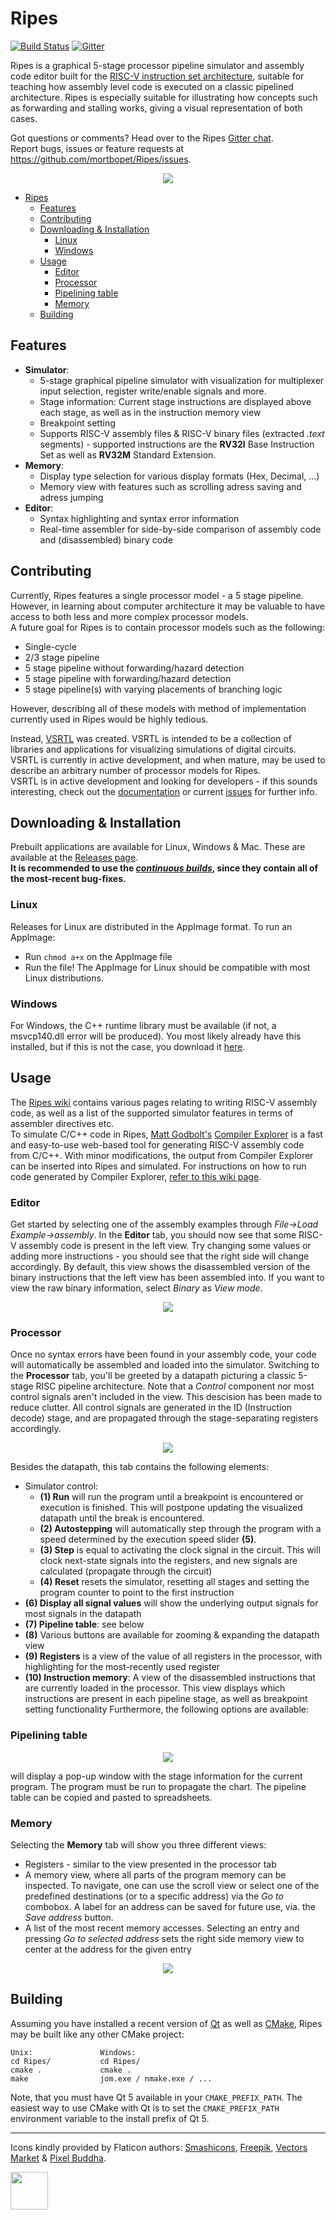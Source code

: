 # Ripes
[![Build Status](https://travis-ci.org/mortbopet/Ripes.svg?branch=master)](https://travis-ci.org/mortbopet/Ripes/)
[![Gitter](https://badges.gitter.im/Ripes-VSRTL/Ripes.svg)](https://gitter.im/Ripes-VSRTL/)

Ripes is a graphical 5-stage processor pipeline simulator and assembly code editor built for the [RISC-V instruction set architecture](https://content.riscv.org/wp-content/uploads/2017/05/riscv-spec-v2.2.pdf), suitable for teaching how assembly level code is executed on a classic pipelined architecture. Ripes is especially suitable for illustrating how concepts such as forwarding and stalling works, giving a visual representation of both cases.

Got questions or comments? Head over to the Ripes [Gitter chat](https://gitter.im/Ripes-VSRTL/).  
Report bugs, issues or feature requests at https://github.com/mortbopet/Ripes/issues.

<p align="center">
    <img src="https://github.com/mortbopet/Ripes/blob/master/resources/images/animation.gif?raw=true" />
</p>

- [Ripes](#ripes)
  - [Features](#features)
  - [Contributing](#contributing)
  - [Downloading &amp; Installation](#downloading-amp-installation)
    - [Linux](#linux)
    - [Windows](#windows)
  - [Usage](#usage)
    - [Editor](#editor)
    - [Processor](#processor)
    - [Pipelining table](#pipelining-table)
    - [Memory](#memory)
  - [Building](#building)

## Features
* **Simulator**:
  * 5-stage graphical pipeline simulator with visualization for multiplexer input selection, register write/enable signals and more.
  * Stage information: Current stage instructions are displayed above each stage, as well as in the instruction memory view
  * Breakpoint setting
  * Supports RISC-V assembly files & RISC-V binary files (extracted *.text* segments) - supported instructions are the **RV32I** Base Instruction Set as well as **RV32M** Standard Extension.
* **Memory**:
  * Display type selection for various display formats (Hex, Decimal, ...)
  * Memory view with features such as scrolling adress saving and adress jumping
* **Editor**:
  * Syntax highlighting and syntax error information
  * Real-time assembler for side-by-side comparison of assembly code and (disassembled) binary code

## Contributing
Currently, Ripes features a single processor model - a 5 stage pipeline. However, in learning about computer architecture it may be valuable to have access to both less and more complex processor models.  
A future goal for Ripes is to contain processor models such as the following:
* Single-cycle
* 2/3 stage pipeline
* 5 stage pipeline without forwarding/hazard detection
* 5 stage pipeline with forwarding/hazard detection
* 5 stage pipeline(s) with varying placements of branching logic

However, describing all of these models with method of implementation currently used in Ripes would be highly tedious.

Instead, [VSRTL](https://github.com/mortbopet/VSRTL) was created. VSRTL is intended to be a collection of libraries and applications for visualizing simulations of digital circuits. VSRTL is currently in active development, and when mature, may be used to describe an arbitrary number of processor models for Ripes.  
VSRTL is in active development and looking for developers - if this sounds interesting, check out the [documentation](https://github.com/mortbopet/VSRTL/tree/master/docs) or current [issues](https://github.com/mortbopet/VSRTL/issues) for further info.


## Downloading & Installation
Prebuilt applications are available for Linux, Windows & Mac. These are available at the [Releases page](https://github.com/mortbopet/Ripes/releases).  
**It is recommended to use the *[continuous builds](https://github.com/mortbopet/Ripes/releases/tag/continuous)*, since they contain all of the most-recent bug-fixes.**

### Linux
Releases for Linux are distributed in the AppImage format. To run an AppImage:
* Run `chmod a+x` on the AppImage file
* Run the file!
The AppImage for Linux should be compatible with most Linux distributions.

### Windows
For Windows, the C++ runtime library must be available (if not, a msvcp140.dll error will be produced). You most likely already have this installed, but if this is not the case, you download it [here](https://www.microsoft.com/en-us/download/details.aspx?id=48145).

## Usage
The [Ripes wiki](https://github.com/mortbopet/Ripes/wiki) contains various pages relating to writing RISC-V assembly code, as well as a list of the supported simulator features in terms of assembler directives etc.  
To simulate C/C++ code in Ripes, [Matt Godbolt's](https://github.com/mattgodbolt) [Compiler Explorer](https://godbolt.org/) is a fast and easy-to-use web-based tool for generating RISC-V assembly code from C/C++. With minor modifications, the output from Compiler Explorer can be inserted into Ripes and simulated. For instructions on how to run code generated by Compiler Explorer, [refer to this wiki page](https://github.com/mortbopet/Ripes/wiki/Adapting-Compiler-Explorer-generated-RISC-V-assembly-code).

### Editor
Get started by selecting one of the assembly examples through *File->Load Example->assembly*. In the **Editor** tab, you should now see that some RISC-V assembly code is present in the left view.
Try changing some values or adding more instructions - you should see that the right side will change accordingly. By default, this view shows the disassembled version of the binary instructions that the left view has been assembled into.
If you want to view the raw binary information, select *Binary* as *View mode*.

<p align="center">
    <img src="https://github.com/mortbopet/Ripes/blob/master/resources/images/asmeditorpng.png?raw=true"/>
</p>

### Processor
Once no syntax errors have been found in your assembly code, your code will automatically be assembled and loaded into the simulator.
Switching to the **Processor** tab, you'll be greeted by a datapath picturing a classic 5-stage RISC pipeline architecture. Note that a *Control* component nor most control signals aren't included in the view. This descision has been made to reduce clutter. All control signals are generated in the ID (Instruction decode) stage, and are propagated through the stage-separating registers accordingly.

<p align="center">
    <img src="https://github.com/mortbopet/Ripes/blob/master/resources/images/processortab.png?raw=true"/>
</p>

Besides the datapath, this tab contains the following elements:
* Simulator control:
    * **(1) Run** will run the program until a breakpoint is encountered or execution is finished. This will postpone updating the visualized datapath until the break is encountered.
    * **(2) Autostepping** will automatically step through the program with a speed determined by the execution speed slider **(5)**. 
    * **(3) Step** is equal to activating the clock signal in the circuit. This will clock next-state signals into the registers, and new signals are calculated (propagate through the circuit)
    * **(4) Reset** resets the simulator, resetting all stages and setting the program counter to point to the first instruction
* **(6) Display all signal values** will show the underlying output signals for most signals in the datapath
* **(7) Pipeline table**: see below
* **(8)** Various buttons are available for zooming & expanding the datapath view
* **(9) Registers** is a view of the value of all registers in the processor, with highlighting for the most-recently used register
* **(10) Instruction memory**: A view of the disassembled instructions that are currently loaded in the processor. This view displays which instructions are present in each pipeline stage, as well as breakpoint setting functionality
Furthermore, the following options are available:

### Pipelining table 
<p align="center">
    <img src="https://github.com/mortbopet/Ripes/blob/master/resources/images/ptable.PNG?raw=true"/>
</p>
will display a pop-up window with the stage information for the current program. The program must be run to propagate the chart. The pipeline table can be copied and pasted to spreadsheets.

### Memory
Selecting the **Memory** tab will show you three different views:
* Registers - similar to the view presented in the processor tab
* A memory view, where all parts of the program memory can be inspected. To navigate, one can use the scroll view or select one of the predefined destinations (or to a specific address) via the *Go to* combobox. A label for an address can be saved for future use, via. the *Save address* button. 
* A list of the most recent memory accesses. Selecting an entry and pressing *Go to selected address* sets the right side memory view to center at the address for the given entry

<p align="center">
    <img src="https://github.com/mortbopet/Ripes/blob/master/resources/images/memorytab.png?raw=true"/>
</p>

## Building
Assuming you have installed a recent version of [Qt](https://www.qt.io/download) as well as [CMake](https://cmake.org/), Ripes may be built like any other CMake project:
```
Unix:               Windows:
cd Ripes/           cd Ripes/
cmake .             cmake .
make                jom.exe / nmake.exe / ...
```
Note, that you must have Qt 5 available in your `CMAKE_PREFIX_PATH`. The easiest way to use CMake with Qt is to set the `CMAKE_PREFIX_PATH` environment variable to the install prefix of Qt 5.

---
Icons kindly provided by Flaticon authors: [Smashicons](https://www.flaticon.com/authors/smashicons), [Freepik](https://www.flaticon.com/authors/freepik), [Vectors Market](https://www.flaticon.com/authors/vectors-market) & [Pixel Buddha](https://www.flaticon.com/authors/pixel-buddha).

<a href="https://www.qt.io/">
    <img src="https://github.com/mortbopet/Ripes/blob/master/resources/images/QtIcon.png" width="60" height="60" />
</a>
